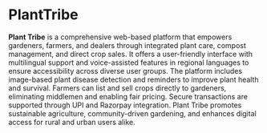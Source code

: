 # PlantTribe

**Plant Tribe** is a comprehensive web-based platform that empowers gardeners, farmers, and dealers through integrated plant care, compost management, and direct crop sales. It offers a user-friendly interface with multilingual support and voice-assisted features in regional languages to ensure accessibility across diverse user groups. The platform includes image-based plant disease detection and reminders to improve plant health and survival. Farmers can list and sell crops directly to gardeners, eliminating middlemen and enabling fair pricing. Secure transactions are supported through UPI and Razorpay integration. Plant Tribe promotes sustainable agriculture, community-driven gardening, and enhances digital access for rural and urban users alike.

